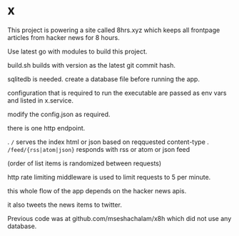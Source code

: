 # x

This project is powering a site called 8hrs.xyz which keeps all frontpage articles from hacker news for 8 hours.

Use latest go with modules to build this project.

build.sh builds with version as the latest git commit hash.

sqlitedb is needed. create a database file before running the app.

configuration that is required to run the executable are passed as env vars and listed in  x.service.

modify the config.json as required.

there is one http endpoint.

. `/` serves the index html or json based on reqquested content-type 
. `/feed/{rss|atom|json}` responds with rss or atom or json feed

(order of list items is randomized between requests)

http rate limiting middleware is used to limit requests to 5 per minute.

this whole flow of the app depends on the hacker news apis.

it also tweets the news items to twitter.

Previous code was at github.com/mseshachalam/x8h which did not use any database. 
